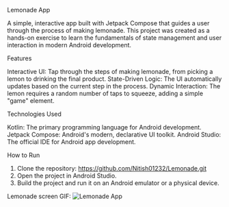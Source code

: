 Lemonade App

A simple, interactive app built with Jetpack Compose that guides a user through the process of making lemonade. This project was created as a hands-on exercise to learn the fundamentals of state management and user interaction in modern Android development.

Features

Interactive UI: Tap through the steps of making lemonade, from picking a lemon to drinking the final product.
State-Driven Logic: The UI automatically updates based on the current step in the process.
Dynamic Interaction: The lemon requires a random number of taps to squeeze, adding a simple "game" element.


Technologies Used

Kotlin: The primary programming language for Android development.
Jetpack Compose: Android's modern, declarative UI toolkit.
Android Studio: The official IDE for Android app development.

How to Run

1.  Clone the repository: https://github.com/Nitish01232/Lemonade.git
2.  Open the project in Android Studio.
3.  Build the project and run it on an Android emulator or a physical device.

Lemonade screen GIF:
![Lemonade App](https://github.com/user-attachments/assets/eff91ccb-5de2-431f-9e0e-27f6eb1e804f)



